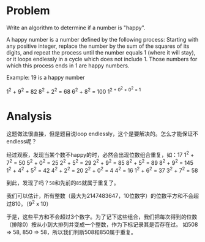 # Problem

Write an algorithm to determine if a number is "happy".

A happy number is a number defined by the following process: Starting with any positive integer, replace the number by the sum of the squares of its digits, and repeat the process until the number equals 1 (where it will stay), or it loops endlessly in a cycle which does not include 1. Those numbers for which this process ends in 1 are happy numbers.

Example: 19 is a happy number

1<sup>2</sup> + 9<sup>2</sup> = 82
8<sup>2</sup> + 2<sup>2</sup> = 68
6<sup>2</sup> + 8<sup>2</sup> = 100
1<sup>2 + 0<sup>2</sup> + 0<sup>2</sup> = 1

# Analysis

这题做法很直接，但是题目说loop endlessly，这个是要解决的。怎么才能保证不endless呢？

经过观察，发现当某个数不happy的时，必然会出现位数组合重复，如：17
1<sup>2</sup> + 7<sup>2</sup> = 50
5<sup>2</sup> + 0<sup>2</sup> = 25
2<sup>2</sup> + 5<sup>2</sup> = 29
2<sup>2</sup> + 9<sup>2</sup> = 85
8<sup>2</sup> + 5<sup>2</sup> = 89
8<sup>2</sup> + 9<sup>2</sup> = 145
1<sup>2</sup> + 4<sup>2</sup> + 5<sup>2</sup> = 42
4<sup>2</sup> + 2<sup>2</sup> = 20
2<sup>2</sup> + 0<sup>2</sup> = 4
4<sup>2</sup> = 16
1<sup>2</sup> + 6<sup>2</sup> = 37
3<sup>2</sup> + 7<sup>2</sup> = 58

到此，发现了吗？`58`和先前的`85`就属于重复了。

我们可以估计，所有整数（最大为2147483647，10位数字）的位数平方和不会超过810。（9<sup>2</sup> x 10）

于是，这些平方和不会超过3个数字。为了记下这些组合，我们把每次得到的位数（排除0）按从小到大排列并变成一个整数，作为下标记录其是否存在过。
如508 => 58,  850 => 58，所以我们判断508和850属于重复。

